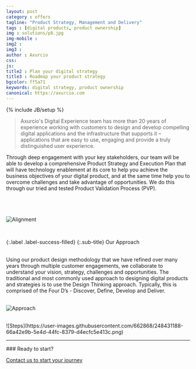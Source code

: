 ```yaml
---
layout: post
category : offers
tagline: "Product Strategy, Management and Delivery"
tags : [digital products, product ownership]
img : solutions/p8.jpg
img-mobile : 
img2 : 
img3 : 
author : Axurcio
css: 
js: 
title2 : Plan your digital strategy
title3 : Roadmap your product strategy
bgcolor: ff5a71
keywords: digital strategy, product ownership 
canonical: https://axurcio.com
---
```

{% include JB/setup %}

> Axurcio's Digital Experience team has more than 20 years of experience working with customers to design and develop compelling digital applications and the infrastructure that supports it – applications that are easy to use, engaging and provide a truly distinguished user experience.   
<!--more-->  

Through deep engagement with your key stakeholders, our team will be able to develop a comprehensive Product Strategy and Execution Plan that will have technology enablement at its core to help you achieve the business objectives of your digital product, and at the same time help you to overcome challenges and take advantage of opportunities. We do this through our tried and tested Product Validation Process (PVP).  
<br />    
<br />    
![Alignment](https://user-images.githubusercontent.com/662868/248431143-dc3e856b-b152-4530-b389-160781873dea.png)

<br />    

{:.label .label-success-filled}
{:.sub-title}
Our Approach    

<br />     
Using our product design methodology that we have refined over many years through multiple customer engagements, we collaborate to understand your vision, strategy, challenges and opportunities. The traditional and most commonly used approach to designing digital products and strategies is to use the Design Thinking approach. Typically, this is comprised of the Four D’s - Discover, Define, Develop and Deliver.   
<br />
<br />

![Approach](https://user-images.githubusercontent.com/662868/248429973-7f69df2d-c76f-4b35-9af1-d79309420cb1.png)

<br />
![Steps](https://user-images.githubusercontent.com/662868/248431188-66a42e9b-5e4d-44fc-8379-d4ecfc5e413c.png)

<hr />
### Ready to start?  

[Contact us to start your journey](/contact)